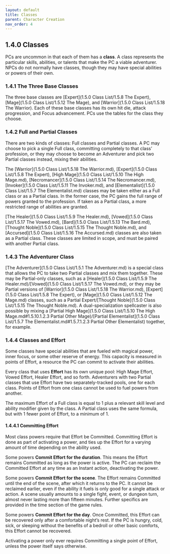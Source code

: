 ```yaml
---
layout: default
title: Classes
parent: Character Creation
nav_order: 4
---
```


## 1.4.0 Classes

PCs are uncommon in that each of them has a **class**.
A class represents the particular skills, abilities, or talents that make the PC a viable adventurer.
NPCs do not normally have classes, though they may have special abilities or powers of their own.

### 1.4.1 The Three Base Classes

The three base classes are [Expert](1.5.0 Class List/1.5.8 The Expert), [Mage](1.5.0 Class List/1.5.12 The Mage), and [Warrior](1.5.0 Class List/1.5.18 The Warrior).
Each of these base classes has its own hit die, attack progression, and Focus advancement.
PCs use the tables for the class they choose.

### 1.4.2 Full and Partial Classes

There are two kinds of classes: Full classes and Partial classes.
A PC may choose to pick a single Full class, committing completely to that class’ profession, or they may choose to become an Adventurer and pick two Partial classes instead, mixing their abilities.

The [Warrior](1.5.0 Class List/1.5.18 The Warrior.md), [Expert](1.5.0 Class List/1.5.8 The Expert), [High Mage](1.5.0 Class List/1.5.10 The High Mage.md), [Necromancer](1.5.0 Class List/1.5.14 The Necromancer.md), [Invoker](1.5.0 Class List/1.5.11 The Invoker.md), and [Elementalist](1.5.0 Class List/1.5.7 The Elementalist.md) classes may be taken either as a Full class or as a Partial class.
In the former case, the PC gains the full range of powers granted to the profession.
If taken as a Partial class, a more restricted range of abilities are granted.

[The Healer](1.5.0 Class List/1.5.9 The Healer.md), [Vowed](1.5.0 Class List/1.5.17 The Vowed.md), [Bard](1.5.0 Class List/1.5.13 The Bard.md), [Thought Noble](1.5.0 Class List/1.5.15 The Thought Noble.md), and [Accursed](1.5.0 Class List/1.5.16 The Accursed.md) classes are also taken as a Partial class.
These classes are limited in scope, and must be paired with another Partial class.

### 1.4.3 The Adventurer Class

[The Adventurer](1.5.0 Class List/1.5.1 The Adventurer.md) is a special class that allows the PC to take two Partial classes and mix them together.
These may be Partial-only classes, such as a [Healer](1.5.0 Class List/1.5.9 The Healer.md)/[Vowed](1.5.0 Class List/1.5.17 The Vowed.md), or they may be Partial versions of [Warrior](1.5.0 Class List/1.5.18 The Warrior.md), [Expert](1.5.0 Class List/1.5.8 The Expert), or [Mage](1.5.0 Class List/1.5.12 The Mage.md) classes, such as a Partial Expert/[Thought Noble](1.5.0 Class List/1.5.15 The Thought Noble.md).
A dual-specialization spellcaster is also possible by mixing a [Partial High Mage](1.5.0 Class List/1.5.10 The High Mage.md#1.5.10.1.2.3 Partial Other Mage)/[Partial Elementalist](1.5.0 Class List/1.5.7 The Elementalist.md#1.5.7.1.2.3 Partial Other Elementalist) together, for example.

### 1.4.4 Classes and Effort

Some classes have special abilities that are fueled with magical power, inner focus, or some other reserve of energy.
This capacity is measured in points of Effort, a resource the PC can commit to activate their abilities.

Every class that uses **Effort** has its own unique pool: High Mage Effort, Vowed Effort, Healer Effort, and so forth.
Adventurers with two Partial classes that use Effort have two separately-tracked pools, one for each class.
Points of Effort from one class cannot be used to fuel powers from another.

The maximum Effort of a Full class is equal to 1 plus a relevant skill level and ability modifier given by the class.
A Partial class uses the same formula, but with 1 fewer point of Effort, to a minimum of 1.

#### 1.4.4.1 Committing Effort

Most class powers require that Effort be Committed.
Committing Effort is done as part of activating a power, and ties up the Effort for a varying amount of time depending on the ability used.

Some powers **Commit Effort for the duration**.
This means the Effort remains Committed as long as the power is active.
The PC can reclaim the Committed Effort at any time as an Instant action, deactivating the power.

Some powers **Commit Effort for the scene**.
The Effort remains Committed until the end of the scene, after which it returns to the PC.
It cannot be reclaimed earlier, even if the ability it fuels is only good for a single attack or action.
A scene usually amounts to a single fight, event, or dungeon turn, almost never lasting more than fifteen minutes.
Further specifics are provided in the time section of the game rules.

Some powers **Commit Effort for the day**.
Once Committed, this Effort can be recovered only after a comfortable night’s rest.
If the PC is hungry, cold, sick, or sleeping without the benefits of a bedroll or other basic comforts, this Effort cannot be recovered.

Activating a power only ever requires Committing a single point of Effort, unless the power itself says otherwise.
